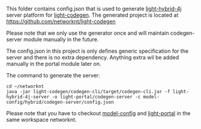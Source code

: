 This folder contains config.json that is used to generate [light-hybrid-4j](https://github.com/networknt/light-hybrid-4j) server platform for [light-codegen](https://github.com/networknt/light-codegen). The generated project is located at https://github.com/networknt/light-codegen

Please note that we only use the generator once and will maintain codegen-server module manually in the future. 
 
The config.json in this project is only defines generic specification for the server and there is no extra dependency. Anything extra wil be added manually in the portal module later on. 


The command to generate the server:

```
cd ~/networknt
java -jar light-codegen/codegen-cli/target/codegen-cli.jar -f light-hybrid-4j-server -o light-portal/codegen-server -c model-config/hybrid/codegen-server/config.json
```

Please note that you have to checkout [model-config](https://github.com/networknt/model-config) and [light-portal](https://github.com/networknt/light-portal) in the same workspace networknt. 

